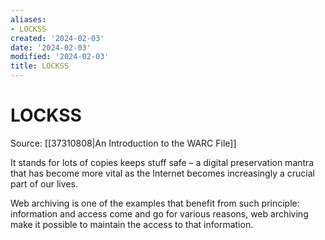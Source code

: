 ```yaml
---
aliases:
- LOCKSS
created: '2024-02-03'
date: '2024-02-03'
modified: '2024-02-03'
title: LOCKSS
---
```


# LOCKSS

Source: [[37310808|An Introduction to the WARC File]]

It stands for lots of copies keeps stuff safe – a digital preservation mantra that has become more vital as the Internet becomes increasingly a crucial part of our lives.

Web archiving is one of the examples that benefit from such principle: information and access come and go for various reasons, web archiving make it possible to maintain the access to that information.